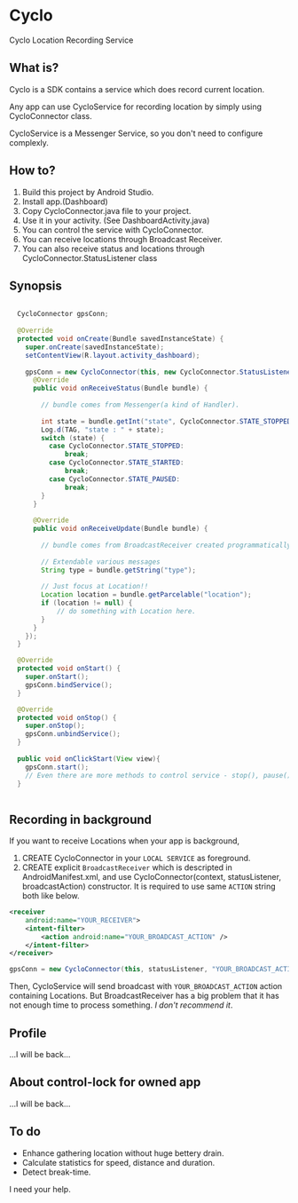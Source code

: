 Cyclo
=====

Cyclo Location Recording Service


What is?
--------

Cyclo is a SDK contains a service which does record current location.

Any app can use CycloService for recording location by simply using CycloConnector class.

CycloService is a Messenger Service, so you don't need to configure complexly.

How to?
-------

1. Build this project by Android Studio.
1. Install app.(Dashboard)
1. Copy CycloConnector.java file to your project.
1. Use it in your activity. (See DashboardActivity.java)
1. You can control the service with CycloConnector.
1. You can receive locations through Broadcast Receiver.
1. You can also receive status and locations through CycloConnector.StatusListener class


Synopsis
--------

```java

  CycloConnector gpsConn;
  
  @Override
  protected void onCreate(Bundle savedInstanceState) {
    super.onCreate(savedInstanceState);
    setContentView(R.layout.activity_dashboard);
    
    gpsConn = new CycloConnector(this, new CycloConnector.StatusListener() {
      @Override
      public void onReceiveStatus(Bundle bundle) {
      
        // bundle comes from Messenger(a kind of Handler).
        
        int state = bundle.getInt("state", CycloConnector.STATE_STOPPED);
        Log.d(TAG, "state : " + state);
        switch (state) {
          case CycloConnector.STATE_STOPPED:
              break;
          case CycloConnector.STATE_STARTED:
              break;
          case CycloConnector.STATE_PAUSED:
              break;
        }
      }
    
      @Override
      public void onReceiveUpdate(Bundle bundle) {
      
        // bundle comes from BroadcastReceiver created programmatically.
        
        // Extendable various messages
        String type = bundle.getString("type");
        
        // Just focus at Location!!
        Location location = bundle.getParcelable("location");
        if (location != null) {
            // do something with Location here.
        }
      }
    });
  }

  @Override
  protected void onStart() {
    super.onStart();
    gpsConn.bindService();
  }

  @Override
  protected void onStop() {
    super.onStop();
    gpsConn.unbindService();
  }
  
  public void onClickStart(View view){
    gpsConn.start();
    // Even there are more methods to control service - stop(), pause(), resume() and updateProfile().
  }
  
```

Recording in background
-----------------------

If you want to receive Locations when your app is background, 

1. CREATE CycloConnector in your `LOCAL SERVICE` as foreground.
1. CREATE explicit `BroadcastReceiver` which is descripted in AndroidManifest.xml, 
  and use CycloConnector(context, statusListener, broadcastAction) constructor.
  It is required to use same `ACTION` string both like below.

```xml
<receiver
    android:name="YOUR_RECEIVER">
    <intent-filter>
        <action android:name="YOUR_BROADCAST_ACTION" />
    </intent-filter>
</receiver>
```

```java
gpsConn = new CycloConnector(this, statusListener, "YOUR_BROADCAST_ACTION");
```

Then, CycloService will send broadcast with `YOUR_BROADCAST_ACTION` action containing Locations.
But BroadcastReceiver has a big problem that it has not enough time to process something.
_I don't recommend it_.

Profile
-------

...I will be back...

About control-lock for owned app
--------------------------------

...I will be back...


To do
-----

* Enhance gathering location without huge bettery drain.
* Calculate statistics for speed, distance and duration.
* Detect break-time.

I need your help.
